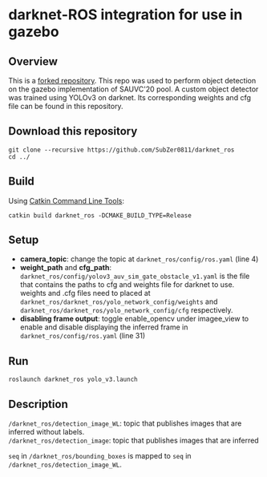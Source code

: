 # darknet-ROS integration for use in gazebo

## Overview
This is a [forked repository](https://github.com/leggedrobotics/darknet_ros). This repo was used to perform object detection on the gazebo implementation of SAUVC'20 pool. A custom object detector was trained using YOLOv3 on darknet. Its corresponding weights and cfg file can be found in this repository.

## Download this repository
```cd catkin_workspace/src
git clone --recursive https://github.com/SubZer0811/darknet_ros
cd ../
```

## Build
Using [Catkin Command Line Tools](http://catkin-tools.readthedocs.io/en/latest/index.html#):
```
catkin build darknet_ros -DCMAKE_BUILD_TYPE=Release
```


## Setup
- **camera_topic**: change the topic at `darknet_ros/config/ros.yaml` (line 4)
- **weight_path** and **cfg_path**: `darknet_ros/config/yolov3_auv_sim_gate_obstacle_v1.yaml` is the file that contains the paths to cfg and weights file for darknet to use. weights and .cfg files need to placed at `darknet_ros/darknet_ros/yolo_network_config/weights` and `darknet_ros/darknet_ros/yolo_network_config/cfg` respectively.
- **disabling frame output**: toggle enable_opencv under imagee_view to enable and disable displaying the inferred frame in `darknet_ros/config/ros.yaml` (line 31)

## Run
```
roslaunch darknet_ros yolo_v3.launch
```

## Description

`/darknet_ros/detection_image_WL`: topic that publishes images that are inferred without labels. <br>
`/darknet_ros/detection_image`: topic that publishes images that are inferred

`seq` in `/darknet_ros/bounding_boxes` is mapped to `seq` in `/darknet_ros/detection_image_WL`.